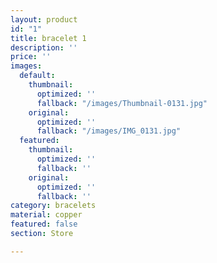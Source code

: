 ```yaml
---
layout: product
id: "1"
title: bracelet 1
description: ''
price: ''
images:
  default:
    thumbnail:
      optimized: ''
      fallback: "/images/Thumbnail-0131.jpg"
    original:
      optimized: ''
      fallback: "/images/IMG_0131.jpg"
  featured:
    thumbnail:
      optimized: ''
      fallback: ''
    original:
      optimized: ''
      fallback: ''
category: bracelets
material: copper
featured: false
section: Store

---
```

